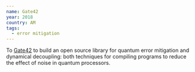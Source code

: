 ```yaml
---
name: Gate42
year: 2018
country: AM
tags:
  - error mitigation
---
```

 To [Gate42](http://www.gate42.org/) to build an open source library for quantum error mitigation and dynamical decoupling: both techniques for compiling programs to reduce the effect of noise in quantum processors.
